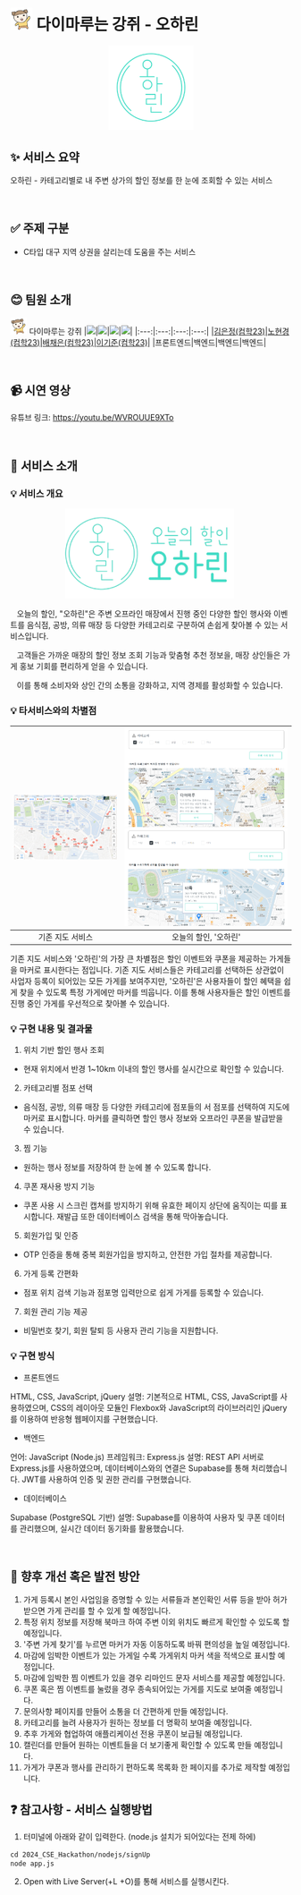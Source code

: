 <h1 style="display:inline-block"><img src="image/마루.png" alt="마루" width="40"> 다이마루는 강쥐 - 오하린</h1>

<div align="center">
    <img src="image/투명로고.png" alt="로고" width="30%" />
</div>

## ✨ 서비스 요약
오하린 - 카테고리별로 내 주변 상가의 할인 정보를 한 눈에 조회할 수 있는 서비스

<br>

## ✅ 주제 구분
-	C타입 대구 지역 상권을 살리는데 도움을 주는 서비스 

<br>

## 😊 팀원 소개
<img src="image/마루.png" alt="마루" width="30px"> 다이마루는 강쥐
|<img src="https://avatars.githubusercontent.com/u/139670857?v=4" width="100">|<img src="https://avatars.githubusercontent.com/u/176283083?v=4" width="100">|<img src="https://avatars.githubusercontent.com/u/130772931?v=4" width="100">|<img src="https://avatars.githubusercontent.com/u/130773385?v=4" width="100">|
|:---:|:---:|:---:|:---:|
|[김은정(컴학23)](https://github.com/eunjeong821)|[노현경(컴학23)](https://github.com/getOffWork102)|[배채은(컴학23)](https://github.com/Chaeeun1117)|[이기준(컴학23)](https://github.com/rlwns1224)|
|프론트엔드|백엔드|백엔드|백엔드|

<br>

## 📹 시연 영상
유튜브 링크: https://youtu.be/WVROUUE9XTo

<br>

## 📌 서비스 소개
### 💡 서비스 개요
<div align="center">
  <img src="image/가로로고.png" alt="가로 로고" width="60%" style="margin-right: 5px;" />
</div>

&nbsp;&nbsp; 오늘의 할인, "오하린"은 주변 오프라인 매장에서 진행 중인 다양한 할인 행사와 이벤트를 음식점, 공방, 의류 매장 등 다양한 카테고리로 구분하여 손쉽게 찾아볼 수 있는 서비스입니다.

&nbsp;&nbsp; 고객들은 가까운 매장의 할인 정보 조회 기능과 맞춤형 추천 정보을, 매장 상인들은 가게 홍보 기회를 편리하게 얻을 수 있습니다.

&nbsp;&nbsp; 이를 통해 소비자와 상인 간의 소통을 강화하고, 지역 경제를 활성화할 수 있습니다.

### 💡 타서비스와의 차별점
|<img src="image/네이버지도.png" width="500px">|<img src="image/다이마루.png" width="400px"><img src="image/더쪽.png" width="400px">|
|:---:|:---:|
|기존 지도 서비스|오늘의 할인, '오하린'|

기존 지도 서비스와 '오하린'의 가장 큰 차별점은 할인 이벤트와 쿠폰을 제공하는 가게들을 마커로 표시한다는 점입니다. 기존 지도 서비스들은 카테고리를 선택하든 상관없이 사업자 등록이 되어있는 모든 가게를 보여주지만, '오하린'은 사용자들이 할인 혜택을 쉽게 찾을 수 있도록 특정 가게에만 마커를 띄웁니다. 이를 통해 사용자들은 할인 이벤트를 진행 중인 가게를 우선적으로 찾아볼 수 있습니다. 

### 💡 구현 내용 및 결과물
1. 위치 기반 할인 행사 조회
- 현재 위치에서 반경 1~10km 이내의 할인 행사를 실시간으로 확인할 수 있습니다. <br>
2. 카테고리별 점포 선택
- 음식점, 공방, 의류 매장 등 다양한 카테고리에 점포들의 서 점포를 선택하여 지도에 마커로 표시합니다. 마커를 클릭하면 할인 행사 정보와 오프라인 쿠폰을 발급받을 수 있습니다. <br>
3. 찜 기능
- 원하는 행사 정보를 저장하여 한 눈에 볼 수 있도록 합니다. <br>
4. 쿠폰 재사용 방지 기능
- 쿠폰 사용 시 스크린 캡쳐를 방지하기 위해 유효한 페이지 상단에 움직이는 띠를 표시합니다. 재발급 또한 데이터베이스 검색을 통해 막아놓습니다. <br>
5. 회원가입 및 인증
- OTP 인증을 통해 중복 회원가입을 방지하고, 안전한 가입 절차를 제공합니다. <br>
6. 가게 등록 간편화
- 점포 위치 검색 기능과 점포명 입력만으로 쉽게 가게를 등록할 수 있습니다. <br>
7. 회원 관리 기능 제공
- 비밀번호 찾기, 회원 탈퇴 등 사용자 관리 기능을 지원합니다. <br>

### 💡 구현 방식
- 프론트엔드

HTML, CSS, JavaScript, jQuery
설명: 기본적으로 HTML, CSS, JavaScript를 사용하였으며, CSS의 레이아웃 모듈인 Flexbox와 JavaScript의 라이브러리인 jQuery를 이용하여 반응형 웹페이지를 구현했습니다.

- 백엔드

언어: JavaScript (Node.js)
프레임워크: Express.js
설명: REST API 서버로 Express.js를 사용하였으며, 데이터베이스와의 연결은 Supabase를 통해 처리했습니다. JWT를 사용하여 인증 및 권한 관리를 구현했습니다.

- 데이터베이스

Supabase (PostgreSQL 기반)
설명: Supabase를 이용하여 사용자 및 쿠폰 데이터를 관리했으며, 실시간 데이터 동기화를 활용했습니다.

<br>

## 💭 향후 개선 혹은 발전 방안
1. 가게 등록시 본인 사업임을 증명할 수 있는 서류들과 본인확인 서류 등을 받아 허가받으면 가게 관리를 할 수 있게 할 예정입니다.
2. 특정 위치 정보를 저장해 북마크 하여 주변 이외 위치도 빠르게 확인할 수 있도록 할 예정입니다.
3. '주변 가게 찾기'를 누르면 마커가 자동 이동하도록 바꿔 편의성을 높일 예정입니다.
3. 마감에 임박한 이벤트가 있는 가게일 수록 가게위치 마커 색을 적색으로 표시할 예정입니다.
4. 마감에 임박한 찜 이벤트가 있을 경우 리마인드 문자 서비스를 제공할 예정입니다.
5. 쿠폰 혹은 찜 이벤트를 눌렀을 경우 종속되어있는 가게를 지도로 보여줄 예정입니다.
6. 문의사항 페이지를 만들어 소통을 더 간편하게 만들 예정입니다.
7. 카테고리를 늘려 사용자가 원하는 정보를 더 명확히 보여줄 예정입니다.
8. 추후 가게와 협업하여 애플리케이선 전용 쿠폰이 보급될 예정입니다.
9. 캘린더를 만들어 원하는 이벤트들을 더 보기좋게 확인할 수 있도록 만들 예정입니다.
10. 가게가 쿠폰과 행사를 관리하기 편하도록 목록화 한 페이지를 추가로 제작할 예정입니다.

## ❓ 참고사항 - 서비스 실행방법
1. 터미널에 아래와 같이 입력한다. (node.js 설치가 되어있다는 전제 하에)

```
cd 2024_CSE_Hackathon/nodejs/signUp
node app.js
```

2. Open with Live Server(<Alt>+L <Alt>+O)를 통해 서비스를 실행시킨다.